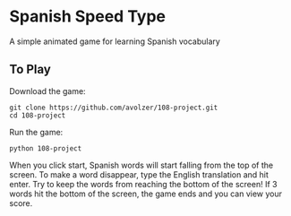 # Spanish Speed Type
A simple animated game for learning Spanish vocabulary

## To Play
Download the game:
```
git clone https://github.com/avolzer/108-project.git
cd 108-project
```
Run the game:
```
python 108-project
```
When you click start, Spanish words will start falling from the top of the screen. To make a word disappear, type the English translation and hit enter. 
Try to keep the words from reaching the bottom of the screen! If 3 words hit the bottom of the screen, the game ends and you can view your score.
